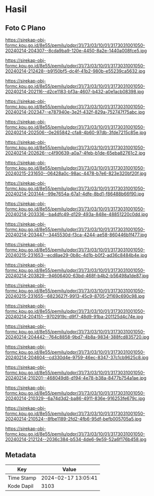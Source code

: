 # Hasil

## Foto C Plano

https://sirekap-obj-formc.kpu.go.id/8e55/pemilu/pdpr/31/73/03/10/01/3173031001050-20240214-204307--8cda9ba9-120e-4450-8a2e-1440a008fce5.jpg

https://sirekap-obj-formc.kpu.go.id/8e55/pemilu/pdpr/31/73/03/10/01/3173031001050-20240214-212428--b9150bf5-dc4f-41b2-980b-e55239ca5632.jpg

https://sirekap-obj-formc.kpu.go.id/8e55/pemilu/pdpr/31/73/03/10/01/3173031001050-20240214-202116--d2ce1183-bf3a-4607-b432-a0e1acb08398.jpg

https://sirekap-obj-formc.kpu.go.id/8e55/pemilu/pdpr/31/73/03/10/01/3173031001050-20240214-202347--e787940e-3e2f-432f-829a-752747f75abc.jpg

https://sirekap-obj-formc.kpu.go.id/8e55/pemilu/pdpr/31/73/03/10/01/3173031001050-20240214-202506--0e265842-cfa8-4b60-97db-3fde7215c85e.jpg

https://sirekap-obj-formc.kpu.go.id/8e55/pemilu/pdpr/31/73/03/10/01/3173031001050-20240214-202626--c4f90639-a0a7-4feb-b1de-65eba82761c2.jpg

https://sirekap-obj-formc.kpu.go.id/8e55/pemilu/pdpr/31/73/03/10/01/3173031001050-20240215-231650--06428a0c-98ac-4478-b7e6-823e320bf20f.jpg

https://sirekap-obj-formc.kpu.go.id/8e55/pemilu/pdpr/31/73/03/10/01/3173031001050-20240214-203144--99e7654a-67a1-4dfe-8bd1-f86488b66f90.jpg

https://sirekap-obj-formc.kpu.go.id/8e55/pemilu/pdpr/31/73/03/10/01/3173031001050-20240214-203336--ba4dfc49-d129-493a-848e-48851220c0dd.jpg

https://sirekap-obj-formc.kpu.go.id/8e55/pemilu/pdpr/31/73/03/10/01/3173031001050-20240214-203447--3445530d-f3ca-4244-ae58-860446b1f477.jpg

https://sirekap-obj-formc.kpu.go.id/8e55/pemilu/pdpr/31/73/03/10/01/3173031001050-20240215-231653--ecd8ae29-0b8c-4d1b-b0f2-ad36c8484b4e.jpg

https://sirekap-obj-formc.kpu.go.id/8e55/pemilu/pdpr/31/73/03/10/01/3173031001050-20240214-203829--94606400-63bd-468f-b4b2-b56498a1de87.jpg

https://sirekap-obj-formc.kpu.go.id/8e55/pemilu/pdpr/31/73/03/10/01/3173031001050-20240215-231655--6823627f-9913-45c9-8705-2f169c690c98.jpg

https://sirekap-obj-formc.kpu.go.id/8e55/pemilu/pdpr/31/73/03/10/01/3173031001050-20240214-204151--9702919c-d9f7-48d9-91ba-201125d4c74e.jpg

https://sirekap-obj-formc.kpu.go.id/8e55/pemilu/pdpr/31/73/03/10/01/3173031001050-20240214-204442--764c8858-9bd7-4b8a-9834-388fcd835720.jpg

https://sirekap-obj-formc.kpu.go.id/8e55/pemilu/pdpr/31/73/03/10/01/3173031001050-20240214-204604--cd330d4e-9759-46ec-8347-37c1cb9625c8.jpg

https://sirekap-obj-formc.kpu.go.id/8e55/pemilu/pdpr/31/73/03/10/01/3173031001050-20240214-210201--468049d8-d194-4e78-b38a-8477b754a1ae.jpg

https://sirekap-obj-formc.kpu.go.id/8e55/pemilu/pdpr/31/73/03/10/01/3173031001050-20240214-210329--6a74d3d2-ba86-4911-836e-916253fe679c.jpg

https://sirekap-obj-formc.kpu.go.id/8e55/pemilu/pdpr/31/73/03/10/01/3173031001050-20240214-210524--8fbe1189-2fd2-4fb6-95df-befb005705a5.jpg

https://sirekap-obj-formc.kpu.go.id/8e55/pemilu/pdpr/31/73/03/10/01/3173031001050-20240214-212124--2036c384-b534-4de6-9e59-52a6f176b458.jpg


## Metadata

| Key        | Value               |
| ---------- | ------------------- |
| Time Stamp | 2024-02-17 13:05:41 |
| Kode Dapil | 3103                |



